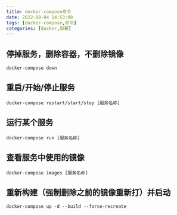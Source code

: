 ```yaml
---
title: docker-compose命令
date: 2022-08-04 14:53:08
tags: [docker-compose,命令]
categories: [docker,部署]
---
```

## 停掉服务，删除容器，不删除镜像
```shell
docker-compose down
```
## 重启/开始/停止服务
```shell
docker-compose restart/start/stop [服务名称]
```
## 运行某个服务
```shell
docker-compose run [服务名称]
```
## 查看服务中使用的镜像
```shell
docker-compose images [服务名称]
```
## 重新构建（强制删除之前的镜像重新打）并启动
```shell
docker-compose up -d --build --force-recreate
```
